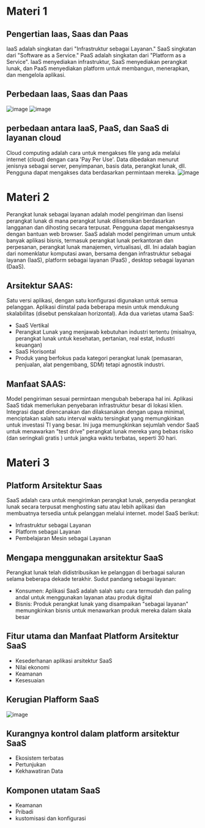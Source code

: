 # Materi 1
## Pengertian Iaas, Saas dan Paas
  IaaS adalah singkatan dari "Infrastruktur sebagai Layanan." SaaS singkatan dari "Software as a Service." PaaS adalah singkatan dari "Platform as a Service". IaaS menyediakan infrastruktur, SaaS menyediakan perangkat lunak, dan PaaS menyediakan platform untuk membangun, menerapkan, dan mengelola aplikasi.

## Perbedaan Iaas, Saas dan Paas
![image](https://user-images.githubusercontent.com/127279123/226867544-d7ed3fdb-4f6b-4f25-b1ca-719701730c72.png)
![image](https://user-images.githubusercontent.com/127279123/226868073-137877b0-2ba5-40c5-8b7a-b2829d6fc31e.png)

## perbedaan antara IaaS, PaaS, dan SaaS di layanan cloud
  Cloud computing adalah cara untuk mengakses file yang ada melalui internet (cloud) dengan cara 'Pay Per Use'. Data dibedakan menurut jenisnya sebagai server, penyimpanan, basis data, perangkat lunak, dll. Pengguna dapat mengakses data berdasarkan permintaan mereka.
![image](https://user-images.githubusercontent.com/127279123/226868683-0ed4c2b3-089a-4c82-a96f-b5f73874d9af.png)

# Materi 2
  Perangkat lunak sebagai layanan adalah model pengiriman dan lisensi perangkat lunak di mana perangkat lunak dilisensikan berdasarkan langganan dan dihosting secara terpusat. Pengguna dapat mengaksesnya dengan bantuan web browser.
  SaaS adalah model pengiriman umum untuk banyak aplikasi bisnis, termasuk perangkat lunak perkantoran dan perpesanan, perangkat lunak manajemen, virtualisasi, dll. Ini adalah bagian dari nomenklatur komputasi awan, bersama dengan infrastruktur sebagai layanan (IaaS), platform sebagai layanan (PaaS) , desktop sebagai layanan (DaaS).

## Arsitektur SAAS:
Satu versi aplikasi, dengan satu konfigurasi digunakan untuk semua pelanggan. Aplikasi diinstal pada beberapa mesin untuk mendukung skalabilitas (disebut penskalaan horizontal).
Ada dua varietas utama SaaS:
- SaaS Vertikal
- Perangkat Lunak yang menjawab kebutuhan industri tertentu (misalnya, perangkat lunak untuk kesehatan, pertanian, real estat, industri keuangan)
- SaaS Horisontal
- Produk yang berfokus pada kategori perangkat lunak (pemasaran, penjualan, alat pengembang, SDM) tetapi agnostik industri.

## Manfaat SAAS:
  Model pengiriman sesuai permintaan mengubah beberapa hal ini. Aplikasi SaaS tidak memerlukan penyebaran infrastruktur besar di lokasi klien. Integrasi dapat direncanakan dan dilaksanakan dengan upaya minimal, menciptakan salah satu interval waktu tersingkat yang memungkinkan untuk investasi TI yang besar. Ini juga memungkinkan sejumlah vendor SaaS untuk menawarkan "test drive" perangkat lunak mereka yang bebas risiko (dan seringkali gratis ) untuk jangka waktu terbatas, seperti 30 hari.

# Materi 3
## Platform Arsitektur Saas
  SaaS adalah cara untuk mengirimkan perangkat lunak, penyedia perangkat lunak secara terpusat menghosting satu atau lebih aplikasi dan membuatnya tersedia untuk pelanggan melalui internet.
  model SaaS berikut:
- Infrastruktur sebagai Layanan
- Platform sebagai Layanan
- Pembelajaran Mesin sebagai Layanan

## Mengapa menggunakan arsitektur SaaS
  Perangkat lunak telah didistribusikan ke pelanggan di berbagai saluran selama beberapa dekade terakhir. Sudut pandang sebagai layanan:
  - Konsumen: Aplikasi SaaS adalah salah satu cara termudah dan paling andal untuk menggunakan layanan atau produk digital
  - Bisnis:  Produk perangkat lunak yang disampaikan "sebagai layanan" memungkinkan bisnis untuk menawarkan produk mereka dalam skala besar

## Fitur utama dan Manfaat Platform Arsitektur SaaS
- Kesederhanan aplikasi arsitektur SaaS
- Nilai ekonomi
- Keamanan
- Kesesuaian

## Kerugian Plafform SaaS
![image](https://user-images.githubusercontent.com/127279123/226877439-f5886856-2968-40d6-ac3b-ff837bb6414f.png)

## Kurangnya kontrol dalam platform arsitektur SaaS
- Ekosistem terbatas
- Pertunjukan
- Kekhawatiran Data

## Komponen utatam SaaS
- Keamanan
- Pribadi
- kustomisasi dan konfigurasi



